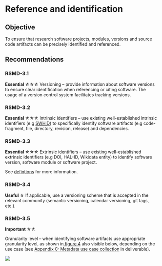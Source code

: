 # Reference and identification

## Objective
To ensure that research software projects, modules, versions and source code artifacts can be precisely identified and referenced.

## Recommendations
### RSMD-3.1
**Essential ☆☆☆**
Versioning – provide information about software versions to ensure clear identification when referencing or citing software.
The usage of a version control system facilitates tracking versions.


### RSMD-3.2
**Essential ☆☆☆**
Intrinsic identifiers – use existing well-established intrinsic identifiers (e.g [SWHID](https://docs.softwareheritage.org/devel/swh-model/persistent-identifiers.html)) to specifically identify software artifacts (e.g code-fragment, file, directory, revision, release) and dependencies.



### RSMD-3.3
**Essential ☆☆☆**
Extrinsic identifiers – use existing well-established extrinsic identifiers (e.g DOI, HAL-ID, Wikidata entity) to identify software version, software module or software project.

See [defintions](0.Definitions.md) for more information.

### RSMD-3.4
**Useful ☆**
If applicable, use a versioning scheme that is accepted in the relevant community (semantic versioning, calendar versioning, git tags, etc.). 


### RSMD-3.5
**Important ☆☆**

Granularity level – when identifying software artifacts use appropriate granularity level, as shown in[ figure 4](https://doi.org/10.5281/zenodo.10786147) also visible below,  depending on the use case (see [Appendix C: Metadata use case collection](https://doi.org/10.5281/zenodo.10786147) in deliverable).

![](https://hedgedoc.softwareheritage.org/uploads/upload_9d9303cc5952cf3d9e101aa8313ca276.png)
